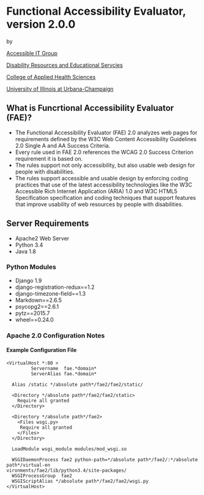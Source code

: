# Functional Accessibility Evaluator, version 2.0.0

by 

[Accessible IT Group](http://disability.illinois.edu/academic-support/aitg)

[Disability Resources and Educational Servcies](http://www.disability.illinois.edu)

[College of Applied Health Sciences](http://www.ahs.illinois.edu)

[University of Illinois at Urbana-Champaign](http://illinois.edu)

## What is Funcrtional Accessibility Evaluator (FAE)?
* The Functional Accessibility Evaluator (FAE) 2.0 analyzes web pages for requirements defined by the W3C Web Content Accessibility Guidelines 2.0 Single A and AA Success Criteria.
* Every rule used in FAE 2.0 references the WCAG 2.0 Success Criterion requirement it is based on.
* The rules support not only accessibility, but also usable web design for people with disabilities.
* The rules support accessible and usable design by enforcing coding practices that use of the latest accessibility technologies like the W3C Accessible Rich Internet Application (ARIA) 1.0 and W3C HTML5 Specification specification and coding techniques that support features that improve usability of web resources by people with disabilities.


## Server Requirements

* Apache2 Web Server
* Python 3.4
* Java 1.8

### Python Modules

* Django 1.9
* django-registration-redux==1.2
* django-timezone-field==1.3
* Markdown==2.6.5
* psycopg2==2.6.1
* pytz==2015.7
* wheel==0.24.0

### Apache 2.0 Configuration Notes

#### Example Configuration File
```
<VirtualHost *:80 >
	     Servername  fae.*domain*
	     ServerAlias fae.*domain*

  Alias /static */absolute path*/fae2/fae2/static/

  <Directory */absolute path*/fae2/fae2/static>
    Require all granted
  </Directory>

  <Directory */absolute path*/fae2>
    <Files wsgi.py>
     Require all granted
    </Files>
  </Directory>

  LoadModule wsgi_module modules/mod_wsgi.so 

  WSGIDaemonProcess fae2 python-path=*/absolute path*/fae2/:*/absolute path*/virtual-en
vironments/fae2/lib/python3.4/site-packages/
  WSGIProcessGroup  fae2
  WSGIScriptAlias */absolute path*/fae2/fae2/wsgi.py
</VirtualHost>
```